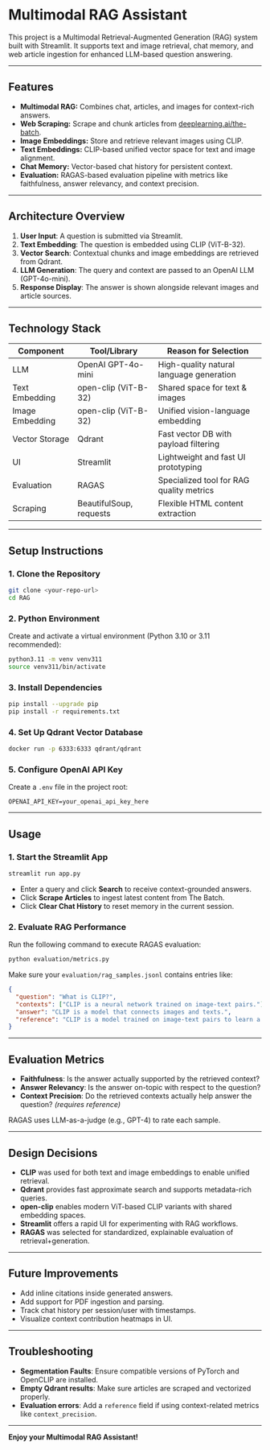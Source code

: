 # Multimodal RAG Assistant

This project is a Multimodal Retrieval-Augmented Generation (RAG) system built with Streamlit. It supports text and image retrieval, chat memory, and web article ingestion for enhanced LLM-based question answering.

---

## Features

* **Multimodal RAG:** Combines chat, articles, and images for context-rich answers.
* **Web Scraping:** Scrape and chunk articles from [deeplearning.ai/the-batch](https://www.deeplearning.ai/the-batch/).
* **Image Embeddings:** Store and retrieve relevant images using CLIP.
* **Text Embeddings:** CLIP-based unified vector space for text and image alignment.
* **Chat Memory:** Vector-based chat history for persistent context.
* **Evaluation:** RAGAS-based evaluation pipeline with metrics like faithfulness, answer relevancy, and context precision.

---

## Architecture Overview

1. **User Input**: A question is submitted via Streamlit.
2. **Text Embedding**: The question is embedded using CLIP (ViT-B-32).
3. **Vector Search**: Contextual chunks and image embeddings are retrieved from Qdrant.
4. **LLM Generation**: The query and context are passed to an OpenAI LLM (GPT-4o-mini).
5. **Response Display**: The answer is shown alongside relevant images and article sources.

---

## Technology Stack

| Component       | Tool/Library            | Reason for Selection                     |
| --------------- | ----------------------- | ---------------------------------------- |
| LLM             | OpenAI GPT-4o-mini      | High-quality natural language generation |
| Text Embedding  | open-clip (ViT-B-32)    | Shared space for text & images           |
| Image Embedding | open-clip (ViT-B-32)    | Unified vision-language embedding        |
| Vector Storage  | Qdrant                  | Fast vector DB with payload filtering    |
| UI              | Streamlit               | Lightweight and fast UI prototyping      |
| Evaluation      | RAGAS                   | Specialized tool for RAG quality metrics |
| Scraping        | BeautifulSoup, requests | Flexible HTML content extraction         |

---

## Setup Instructions

### 1. Clone the Repository

```bash
git clone <your-repo-url>
cd RAG
```

### 2. Python Environment

Create and activate a virtual environment (Python 3.10 or 3.11 recommended):

```bash
python3.11 -m venv venv311
source venv311/bin/activate
```

### 3. Install Dependencies

```bash
pip install --upgrade pip
pip install -r requirements.txt
```

### 4. Set Up Qdrant Vector Database

```bash
docker run -p 6333:6333 qdrant/qdrant
```

### 5. Configure OpenAI API Key

Create a `.env` file in the project root:

```
OPENAI_API_KEY=your_openai_api_key_here
```

---

## Usage

### 1. Start the Streamlit App

```bash
streamlit run app.py
```

* Enter a query and click **Search** to receive context-grounded answers.
* Click **Scrape Articles** to ingest latest content from The Batch.
* Click **Clear Chat History** to reset memory in the current session.

### 2. Evaluate RAG Performance

Run the following command to execute RAGAS evaluation:

```bash
python evaluation/metrics.py
```

Make sure your `evaluation/rag_samples.jsonl` contains entries like:

```json
{
  "question": "What is CLIP?",
  "contexts": ["CLIP is a neural network trained on image-text pairs."],
  "answer": "CLIP is a model that connects images and texts.",
  "reference": "CLIP is a model trained on image-text pairs to learn a shared embedding space."
}
```

---

## Evaluation Metrics

* **Faithfulness**: Is the answer actually supported by the retrieved context?
* **Answer Relevancy**: Is the answer on-topic with respect to the question?
* **Context Precision**: Do the retrieved contexts actually help answer the question? *(requires reference)*

RAGAS uses LLM-as-a-judge (e.g., GPT-4) to rate each sample.

---

## Design Decisions

* **CLIP** was used for both text and image embeddings to enable unified retrieval.
* **Qdrant** provides fast approximate search and supports metadata-rich queries.
* **open-clip** enables modern ViT-based CLIP variants with shared embedding spaces.
* **Streamlit** offers a rapid UI for experimenting with RAG workflows.
* **RAGAS** was selected for standardized, explainable evaluation of retrieval+generation.

---

## Future Improvements

* Add inline citations inside generated answers.
* Add support for PDF ingestion and parsing.
* Track chat history per session/user with timestamps.
* Visualize context contribution heatmaps in UI.

---

## Troubleshooting

* **Segmentation Faults**: Ensure compatible versions of PyTorch and OpenCLIP are installed.
* **Empty Qdrant results**: Make sure articles are scraped and vectorized properly.
* **Evaluation errors**: Add a `reference` field if using context-related metrics like `context_precision`.

---

**Enjoy your Multimodal RAG Assistant!**
